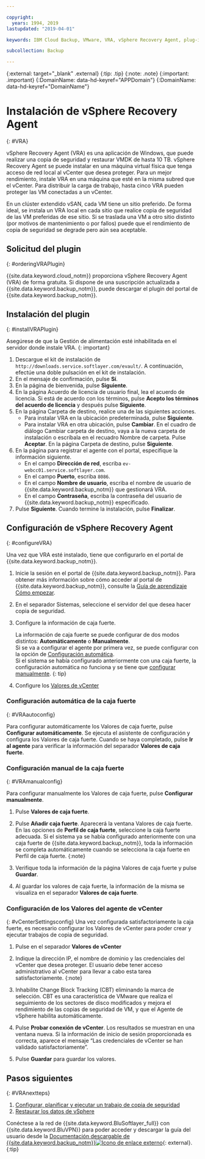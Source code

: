 ```yaml
---

copyright:
  years: 1994, 2019
lastupdated: "2019-04-01"

keywords: IBM Cloud Backup, VMware, VRA, vSphere Recovery Agent, plug-in, plugin, EVault, Carbonite, vSphere

subcollection: Backup

---
```

{:external: target="_blank" .external}
{:tip: .tip}
{:note: .note}
{:important: .important}
{:DomainName: data-hd-keyref="APPDomain"}
{:DomainName: data-hd-keyref="DomainName"}

# Instalación de vSphere Recovery Agent
{: #VRA}

vSphere Recovery Agent (VRA) es una aplicación de Windows, que puede realizar una copia de seguridad y restaurar VMDK de hasta 10 TB. vSphere Recovery Agent se puede instalar en una máquina virtual física que tenga acceso de red local al vCenter que desea proteger. Para un mejor rendimiento, instale VRA en una máquina que esté en la misma subred que el vCenter. Para distribuir la carga de trabajo, hasta cinco VRA pueden proteger las VM conectadas a un vCenter.

En un clúster extendido vSAN, cada VM tiene un sitio preferido. De forma ideal, se instala un VRA local en cada sitio que realice copia de seguridad de las VM preferidas de ese sitio. Si se traslada una VM a otro sitio distinto (por motivos de mantenimiento o por fallos) puede que el rendimiento de copia de seguridad se degrade pero aún sea aceptable.


## Solicitud del plugin
{: #orderingVRAPlugin}

{{site.data.keyword.cloud_notm}} proporciona vSphere Recovery Agent (VRA) de forma gratuita. Si dispone de una suscripción actualizada a {{site.data.keyword.backup_notm}}, puede descargar el plugin del portal de {{site.data.keyword.backup_notm}}.

## Instalación del plugin
{: #installVRAPlugin}

Asegúrese de que la Gestión de alimentación esté inhabilitada en el servidor donde instale VRA.
{: important}

1. Descargue el kit de instalación de `http://downloads.service.softlayer.com/evault/`. A continuación, efectúe una doble pulsación en el kit de instalación.
2. En el mensaje de confirmación, pulse **Sí**.
3. En la página de bienvenida, pulse **Siguiente**.
4. En la página Acuerdo de licencia de usuario final, lea el acuerdo de licencia. Si está de acuerdo con los términos, pulse **Acepto los términos del acuerdo de licencia** y después pulse **Siguiente**.
5. En la página Carpeta de destino, realice una de las siguientes acciones.
   * Para instalar VRA en la ubicación predeterminada, pulse **Siguiente**.
   * Para instalar VRA en otra ubicación, pulse **Cambiar**. En el cuadro de diálogo Cambiar carpeta de destino, vaya a la nueva carpeta de instalación o escríbala en el recuadro Nombre de carpeta. Pulse **Aceptar**. En la página Carpeta de destino, pulse **Siguiente**.
6. En la página para registrar el agente con el portal, especifique la información siguiente.
   * En el campo **Dirección de red**, escriba `ev-webcc01.service.softlayer.com`.
   * En el campo **Puerto**, escriba `8086`.
   * En el campo **Nombre de usuario**, escriba el nombre de usuario de {{site.data.keyword.backup_notm}} que gestionará VRA.
   * En el campo **Contraseña**, escriba la contraseña del usuario de {{site.data.keyword.backup_notm}} especificado.
7.	Pulse **Siguiente**. Cuando termine la instalación, pulse **Finalizar**.

## Configuración de vSphere Recovery Agent
{: #configureVRA}

Una vez que VRA esté instalado, tiene que configurarlo en el portal de {{site.data.keyword.backup_notm}}.

1. Inicie la sesión en el portal de {{site.data.keyword.backup_notm}}. Para obtener más información sobre cómo acceder al portal de {{site.data.keyword.backup_notm}}, consulte la [Guía de aprendizaje Cómo empezar](/docs/infrastructure/Backup?topic=Backup-getting-started#accessingWebCC).
2. En el separador Sistemas, seleccione el servidor del que desea hacer copia de seguridad.
3. Configure la información de caja fuerte.

   La información de caja fuerte se puede configurar de dos modos distintos: **Automáticamente** o **Manualmente**.<br/>Si se va a configurar el agente por primera vez, se puede configurar con la opción de [Configuración automática](#VRAautoconfig).<br/>Si el sistema se había configurado anteriormente con una caja fuerte, la configuración automática no funciona y se tiene que [configurar manualmente](#VRAmanualconfig).
   {: tip}

4. Configure los [Valores de vCenter](#vCenterSettingsconfig)   

### Configuración automática de la caja fuerte
{: #VRAautoconfig}

Para configurar automáticamente los Valores de caja fuerte, pulse **Configurar automáticamente**. Se ejecuta el asistente de configuración y configura los Valores de caja fuerte. Cuando se haya completado, pulse **Ir al agente** para verificar la información del separador **Valores de caja fuerte**.
 

### Configuración manual de la caja fuerte
{: #VRAmanualconfig}

Para configurar manualmente los Valores de caja fuerte, pulse **Configurar manualmente**.   
1. Pulse **Valores de caja fuerte**.
2. Pulse **Añadir caja fuerte**. Aparecerá la ventana Valores de caja fuerte. En las opciones de **Perfil de caja fuerte**, seleccione la caja fuerte adecuada.
   Si el sistema ya se había configurado anteriormente con una caja fuerte de {{site.data.keyword.backup_notm}}, toda la información se completa automáticamente cuando se selecciona la caja fuerte en Perfil de caja fuerte.
   {:note}

3. Verifique toda la información de la página Valores de caja fuerte y pulse **Guardar**.
4. Al guardar los valores de caja fuerte, la información de la misma se visualiza en el separador **Valores de caja fuerte**.


### Configuración de los Valores del agente de vCenter
{: #vCenterSettingsconfig}
Una vez configurada satisfactoriamente la caja fuerte, es necesario configurar los Valores de vCenter para poder crear y ejecutar trabajos de copia de seguridad.

1. Pulse en el separador **Valores de vCenter**
2. Indique la dirección IP, el nombre de dominio y las credenciales del vCenter que desea proteger.
   El usuario debe tener acceso administrativo al vCenter para llevar a cabo esta tarea satisfactoriamente.
   {:note}

3. Inhabilite Change Block Tracking (CBT) eliminando la marca de selección. CBT es una característica de VMware que realiza el seguimiento de los sectores de disco modificados y mejora el rendimiento de las copias de seguridad de VM, y que el Agente de vSphere habilita automáticamente.
4. Pulse **Probar conexión de vCenter**. Los resultados se muestran en una ventana nueva. Si la información de inicio de sesión proporcionada es correcta, aparece el mensaje “Las credenciales de vCenter se han validado satisfactoriamente”.
5. Pulse **Guardar** para guardar los valores.

## Pasos siguientes
{: #VRAnextteps}
1. [Configurar, planificar y ejecutar un trabajo de copia de seguridad](/docs/infrastructure/Backup?topic=Backup-ConfigureVRA)
2. [Restaurar los datos de vSphere](/docs/infrastructure/Backup?topic=Backup-VRARestore#VRARestore)

Conéctese a la red de {{site.data.keyword.BluSoftlayer_full}} con {{site.data.keyword.BluVPN}} para poder acceder y descargar la guía del usuario desde la [Documentación descargable de {{site.data.keyword.backup_notm}}![Icono de enlace externo](../../icons/launch-glyph.svg "Icono de enlace externo")](http://downloads.service.softlayer.com/evault/Documentation/){: external}.
{:tip}
